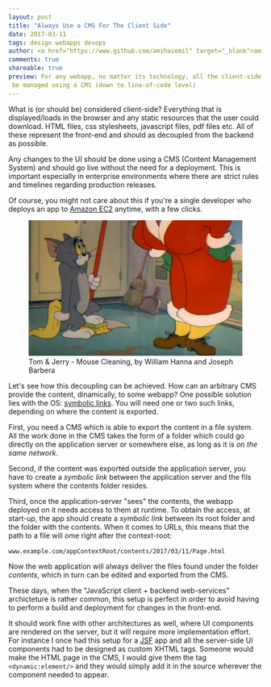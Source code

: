 ```yaml
---
layout: post
title: "Always Use a CMS For The Client Side"
date: 2017-03-11
tags: design webapps devops
author: <a href="https://www.github.com/amihaiemil" target="_blank">amihaiemil</a>
comments: true
shareable: true
preview: For any webapp, no matter its technology, all the client-side content has to
 be managed using a CMS (down to line-of-code level)
---
```


What is (or should be) considered client-side? Everything that is displayed/loads
in the browser and any static resources that the user could download.
HTML files, css stylesheets, javascript files, pdf files etc. All of these
represent the front-end and should as decoupled from the backend as possible.

Any changes to the UI should be done using a CMS (Content Management System)
and should go live without the need for a deployment. This is important especially
in enterprise environments where there are strict rules and timelines
regarding production releases.

Of course, you might not care about this if you're a single developer who deploys
an app to [Amazon EC2](https://aws.amazon.com/ec2/) anytime, with a few clicks.

<figure class="articleimg">
 <img src="/images/mouse_cleaning.PNG" alt="Mouse Cleaning">
 <figcaption>
 Tom & Jerry - Mouse Cleaning, by  William Hanna and Joseph Barbera
 </figcaption>
</figure>

Let's see how this decoupling can be achieved. How can an arbitrary CMS provide the content,
dinamically, to some webapp? One possible solution lies with the OS: [symbolic links](https://en.wikipedia.org/wiki/Symbolic_link).
You will need one or two such links, depending on where the content is exported.

First, you need a CMS which is able to export the content in a file system. All the work
done in the CMS takes the form of a folder which could go directly on the
application server or somewhere else, as long as it is *on the same network*.

Second, if the content was exported outside the application server, you have to
create a *symbolic link* between the application server and the fils system where
the contents folder resides.

Third, once the application-server "sees" the contents, the webapp deployed on
it needs access to them at runtime. To obtain the access, at start-up, the app
should create a *symbolic link* between its root folder and the folder with
the contents. When it comes to URLs, this means that the path to a file will
ome right after the context-root:

```
www.example.com/appContextRoot/contents/2017/03/11/Page.html
```

Now the web application will always deliver the files found under
the folder *contents*, which in turn can be edited and exported from the CMS.

These days, when the "JavaScript client + backend web-services" archicteture is
rather common, this setup is perfect in order to avoid having to perform a build
and deployment for changes in the front-end.

It should work fine with other architectures as well, where UI components
are rendered on the server, but it will require more implementation effort.
For instance I once had this setup for a [JSF](https://en.wikipedia.org/wiki/JavaServer_Faces)
app and all the server-side UI components had to be designed as custom XHTML tags.
Someone would make the HTML page in the CMS, I would give them the tag ``<dynamic:element/>``
and they would simply add it in the source wherever the component needed to appear.
